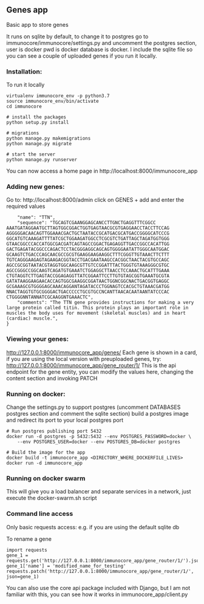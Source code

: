 ## Genes app

Basic app to store genes

It runs on sqlite by default, to change it to postgres go to immunocore/immunocore/settings.py and uncomment the postgres
section, user is docker pwd is docker database is docker.
I include the sqlite file so you can see a couple of uploaded genes if you run it locally.


### Installation:
To run it locally 
````
virtualenv immunocore_env -p python3.7
source immunocore_env/bin/activate
cd immunocore

# install the packages
python setup.py install

# migrations
python manage.py makemigrations
python manage.py migrate

# start the server
python manage.py runserver

````

You can now access a home page in http://localhost:8000/immunocore_app

### Adding new genes:
Go to: http://localhost:8000/admin click on GENES + add and enter the required values
````e.g. {
    "name": "TTN",
    "sequence": "TGCAGTCGAANGGAGCANCCTTGNCTGAGGTTTCGGCC AAATGATAGGAATGCTTAGTGGCGGACTGGTGAGTAACGCGTGAGGAACCTACCTTCCAG AGGGGGACAACAGTTGGAAACGACTGCTAATACCGCATGACGCATGACCGGGGCATCCCG GGCATGTCAAAGATTTTATCGCTGGAAGATGGCCTCGCGTCTGATTAGCTAGATGGTGGG GTAACGGCCCACCATGGCGACGATCAGTAGCCGGACTGAGAGGTTGACCGGCCACATTGG GACTGAGATACGGCCCAGACTCCTACGGGAGGCAGCAGTGGGGAATATTGGGCAATGGAC GCAAGTCTGACCCAGCAACGCCGCGTGAAGGAAGAAGGCTTTCGGGTTGTAAACTTCTTT TGTCAGGGAAGAGTAGAAGACGGTACCTGACGAATAAGCCACGGCTAACTACGTGCCAGC AGCCGCGGTAATACGTAGGTGGCAAGCGTTGTCCGGATTTACTGGGTGTAAAGGGCGTGC AGCCGGGCCGGCAAGTCAGATGTGAAATCTGGAGGCTTAACCTCCAAACTGCATTTGAAA CTGTAGGTCTTGAGTACCGGAGAGGTTATCGGAATTCCTTGTGTAGCGGTGAAATGCGTA GATATAAGGAAGAACACCAGTGGCGAAGGCGGATAACTGGNCGGCNACTGACGGTGAGGC GCGAAAGCGTGGGGAGCAAACAGGANTAGATACCCTGGNAGTCCACGCTGTAAACGATGG NNACTAGGTGTGCGGGGACTGACCCCCTGCGTGCCNCANTTAACACAATAANTATCCCAC CTGGGGNNTANNATCGCAAGGNTGAAACTC",
    "comments": "The TTN gene provides instructions for making a very large protein called titin. This protein plays an important role in muscles the body uses for movement (skeletal muscles) and in heart (cardiac) muscle.",
}
````

### Viewing your genes:
http://127.0.0.1:8000/immunocore_app/genes/
Each gene is shown in a card, if you are using the local version with preuploaded genes, try:
http://127.0.0.1:8000/immunocore_app/gene_router/1/ This is the api endpoint for the gene entity, you can modify the 
values here, changing the content section and invoking PATCH

### Running on docker:
Change the settings.py to support postgres (uncomment DATABASES postgres section and comment the sqlite section)
build a postgres image and redirect its port to your local postgres port

````
# Run postgres publishing port 5432 
docker run -d postgres -p 5432:5432 --env POSTGRES_PASSWORD=docker \
    --env POSTGRES_USER=docker --env POSTGRES_DB=docker postgres

# Build the image for the app 
docker build -t immunocore_app <DIRECTORY_WHERE_DOCKERFILE_LIVES>
docker run -d immunocore_app 
````

### Running on docker swarm
This will give you a load balancer and separate services in a network, just execute the docker-swarm.sh script


### Command line access
Only basic requests access: e.g. if you are using the default sqlite db

To rename a gene
````
import requests
gene_1 = requests.get('http://127.0.0.1:8000/immunocore_app/gene_router/1/').json()     
gene_1['name'] = 'modified_name_for_testing'
requests.patch('http://127.0.0.1:8000/immunocore_app/gene_router/1/', json=gene_1)
````

You can also use the core api package included with Django, but I am not familiar with this, you can see how it works in immunocore_app/client.py
